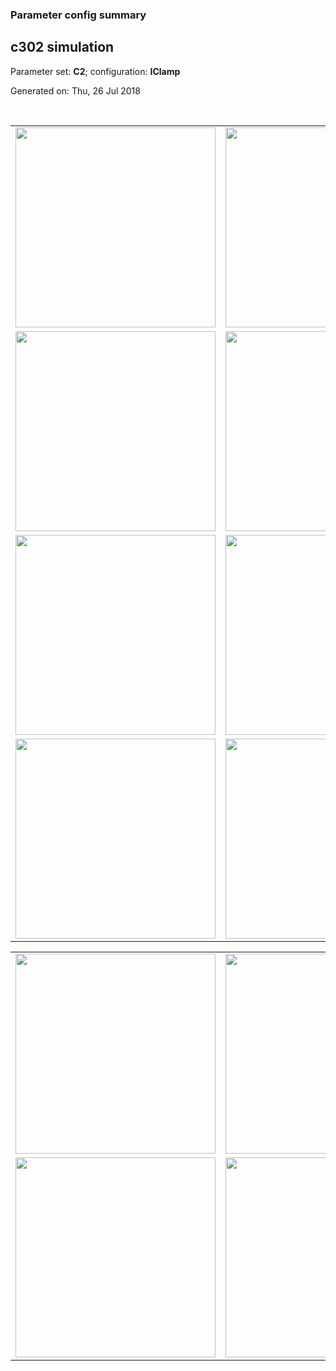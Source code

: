 ### Parameter config summary 
<h2>c302 simulation</h2>
<p>Parameter set: <b>C2</b>; configuration: <b>IClamp</b></p>
<p>Generated on: Thu, 26 Jul 2018</p><br/>
<table>

<tr>
  <td><a href="images/neurons_C2_IClamp.png"><img alt=" " src="images/neurons_C2_IClamp.png" height="320"/></a></td>
  <td><a href="images/traces_neuron_IClamp_C2.png"><img alt=" " src="images/traces_neuron_IClamp_C2.png" height="320"/></a></td>
</tr>

<tr>
  <td><a href="images/neuron_activity_C2_IClamp.png"><img alt=" " src="images/neuron_activity_C2_IClamp.png" height="320"/></a></td>
  <td><a href="images/traces_neuron_activity_IClamp_C2.png"><img alt=" " src="images/traces_neuron_activity_IClamp_C2.png" height="320"/></a></td>
</tr>

<tr>
  <td><a href="images/muscles_C2_IClamp.png"><img alt=" " src="images/muscles_C2_IClamp.png" height="320"/></a></td>
  <td><a href="images/traces_muscles_IClamp_C2.png"><img alt=" " src="images/traces_muscles_IClamp_C2.png" height="320"/></a></td>
</tr>

<tr>
  <td><a href="images/muscle_activity_C2_IClamp.png"><img alt=" " src="images/muscle_activity_C2_IClamp.png" height="320"/></a></td>
  <td><a href="images/traces_muscles_activity_IClamp_C2.png"><img alt=" " src="images/traces_muscles_activity_IClamp_C2.png" height="320"/></a></td>
</tr>
</table>
<table>

<tr><td><a href="images/c302_C2_IClamp_exc_to_neurons.png"><img alt=" " src="images/c302_C2_IClamp_exc_to_neurons.png" height="320"/></a></td>

  <td><a href="images/c302_C2_IClamp_inh_to_neurons.png"><img alt=" " src="images/c302_C2_IClamp_inh_to_neurons.png" height="320"/></a></td>

  <td><a href="images/c302_C2_IClamp_elec_neurons_neurons.png"><img alt=" " src="images/c302_C2_IClamp_elec_neurons_neurons.png" height="320"/></a></td></tr>

<tr><td><a href="images/c302_C2_IClamp_exc_to_muscles.png"><img alt=" " src="images/c302_C2_IClamp_exc_to_muscles.png" height="320"/></a></td>

  <td><a href="images/c302_C2_IClamp_inh_to_muscles.png"><img alt=" " src="images/c302_C2_IClamp_inh_to_muscles.png" height="320"/></a></td></tr>
</table>
